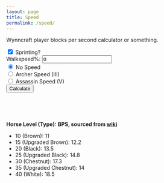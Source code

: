 ```yaml
---
layout: page
title: Speed
permalink: /speed/
---
```


Wynncraft player blocks per second calculator or something.

<form id="bpsform">
    <input type="checkbox" id="sprinting" name="sprinting" value="sprinting" checked>
    <label for="sprinting">Sprinting?</label><br>
    Walkspeed%: <input type="number" name="ws" id="ws" value = "0"><br>
    <input type="radio" id="nospeed" name="whatspeed" value="nospeed" checked>
    <label for="nospeed">No Speed</label><br>
    <input type="radio" id="archerspeed" name="whatspeed" value="archerspeed">
    <label for="archerspeed">Archer Speed (III)</label><br>
    <input type="radio" id="assassinspeed" name="whatspeed" value="assassinspeed">
    <label for="assassinspeed">Assassin Speed (V)</label><br>
    <input type="button" onclick="calcSpeed()" value="Calculate"/>
</form>

<br>
<p id="finalbps"></p>
<br>

**Horse Level (Type): BPS, sourced from [wiki](https://wynncraft.fandom.com/wiki/Horses)**
- 10 (Brown): 11
- 15 (Upgraded Brown): 12.2
- 20 (Black): 13.5
- 25 (Upgraded Black): 14.8
- 30 (Chestnut): 17.3
- 35 (Upgraded Chestnut): 14
- 40 (White): 18.5



<script>
    function calcSpeed() {
        var ws = parseInt(document.getElementById('ws').value);
        if (ws < -100) {
            ws = -100;
        }
        else if (ws > 400) {
            ws = 400;
        }

        if (document.getElementById('sprinting').checked) {
            var sprint = 5.612; // sprint
        }
        else {
            var sprint = 4.317 // walk
        }

        if (document.getElementById('nospeed').checked) {
            var spd = 0; // no speed
        }
        else if (document.getElementById('archerspeed').checked) {
            var spd = 3; // speed 3
        } 
        else if (document.getElementById('assassinspeed').checked) {
            var spd = 5; // speed 5
        }

        var finalCalc = (sprint * (1 + (spd * .2)) * (1 + ws / 100)).toFixed(2);
        document.getElementById("finalbps").innerHTML = finalCalc + " blocks per second";
    }
</script>